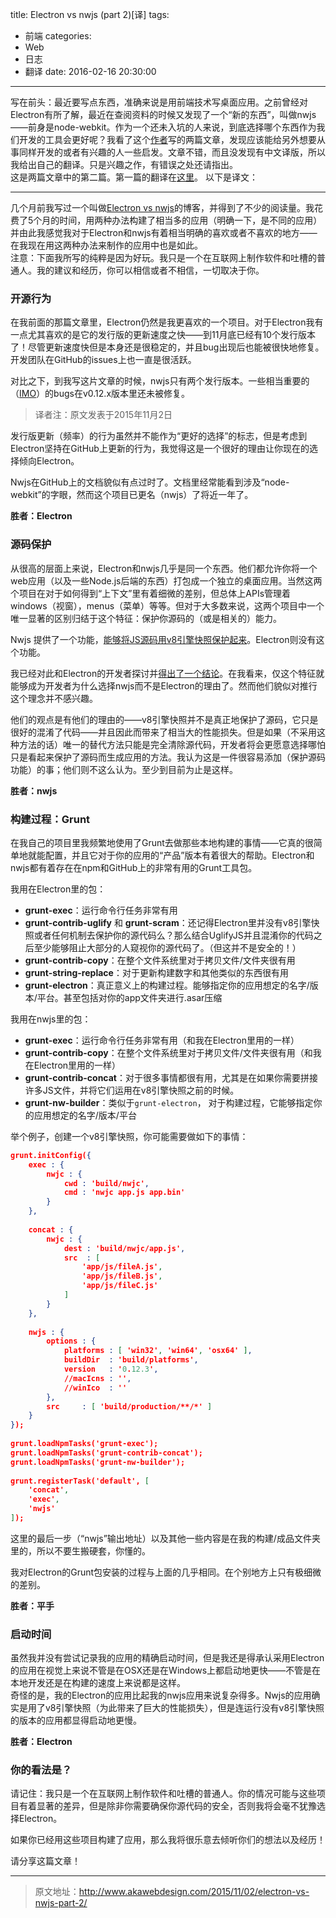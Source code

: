 title: Electron vs nwjs (part 2)[译]
tags: 
  - 前端
categories: 
  - Web
  - 日志
  - 翻译
date: 2016-02-16 20:30:00
---
写在前头：最近要写点东西，准确来说是用前端技术写桌面应用。之前曾经对Electron有所了解，最近在查阅资料的时候又发现了一个“新的东西”，叫做nwjs——前身是node-webkit。作为一个还未入坑的人来说，到底选择哪个东西作为我们开发的工具会更好呢？我看了这个[作者](http://www.akawebdesign.com/author/arthurakay/)写的两篇文章，发现应该能给另外想要从事同样开发的或者有兴趣的人一些启发。文章不错，而且没发现有中文译版，所以我给出自己的翻译。只是兴趣之作，有错误之处还请指出。  
这是两篇文章中的第二篇。第一篇的翻译在[这里](http://molunerfinn.com/Electron-vs-nwjs/)。
以下是译文：
<!--more-->

------

几个月前我写过一个叫做[Electron vs nwjs](http://www.akawebdesign.com/2015/05/06/electron-vs-nwjs/)的博客，并得到了不少的阅读量。我花费了5个月的时间，用两种办法构建了相当多的应用（明确一下，是不同的应用）并由此我感觉我对于Electron和nwjs有着相当明确的喜欢或者不喜欢的地方——在我现在用这两种办法来制作的应用中也是如此。  
注意：下面我所写的纯粹是因为好玩。我只是一个在互联网上制作软件和吐槽的普通人。我的建议和经历，你可以相信或者不相信，一切取决于你。  

### 开源行为

在我前面的那篇文章里，Electron仍然是我更喜欢的一个项目。对于Electron我有一点尤其喜欢的是它的发行版的更新速度之快——到11月底已经有10个发行版本了！尽管更新速度快但是本身还是很稳定的，并且bug出现后也能被很快地修复。开发团队在GitHub的issues上也一直是很活跃。  

对比之下，到我写这片文章的时候，nwjs只有两个发行版本。一些相当重要的（[IMO](https://github.com/nwjs/nw.js/issues/1440#issuecomment-150635133)）的bugs在v0.12.x版本里还未被修复。

> 译者注：原文发表于2015年11月2日  

发行版更新（频率）的行为虽然并不能作为“更好的选择”的标志，但是考虑到Electron坚持在GitHub上更新的行为，我觉得这是一个很好的理由让你现在的选择倾向Electron。  

Nwjs在GitHub上的文档貌似有点过时了。文档里经常能看到涉及“node-webkit”的字眼，然而这个项目已更名（nwjs）了将近一年了。  

**胜者：Electron**

### 源码保护

从很高的层面上来说，Electron和nwjs几乎是同一个东西。他们都允许你将一个web应用（以及一些Node.js后端的东西）打包成一个独立的桌面应用。当然这两个项目在对于如何得到“上下文”里有着细微的差别，但总体上APIs管理着windows（视窗），menus（菜单）等等。但对于大多数来说，这两个项目中一个唯一显著的区别归结于这个特征：保护你源码的（或是相关的）能力。  

Nwjs 提供了一个功能，[能够将JS源码用v8引擎快照保护起来](https://github.com/nwjs/nw.js/wiki/Protect-JavaScript-source-code-with-v8-snapshot)。Electron则没有这个功能。  

我已经对此和Electron的开发者探讨并[得出了一个结论](https://github.com/atom/electron/issues/3041#issuecomment-150378069)。在我看来，仅这个特征就能够成为开发者为什么选择nwjs而不是Electron的理由了。然而他们貌似对推行这个理念并不感兴趣。  

他们的观点是有他们的理由的——v8引擎快照并不是真正地保护了源码，它只是很好的混淆了代码——并且因此而带来了相当大的性能损失。但是如果（不采用这种方法的话）唯一的替代方法只能是完全清除源代码，开发者将会更愿意选择哪怕只是看起来保护了源码而生成应用的方法。我认为这是一件很容易添加（保护源码功能）的事；他们则不这么认为。至少到目前为止是这样。

**胜者：nwjs**

### 构建过程：Grunt

在我自己的项目里我频繁地使用了Grunt去做那些本地构建的事情——它真的很简单地就能配置，并且它对于你的应用的“产品”版本有着很大的帮助。Electron和nwjs都有着存在在npm和GitHub上的非常有用的Grunt工具包。  

我用在Electron里的包：

- **grunt-exec**：运行命令行任务非常有用
- **grunt-contrib-uglify** 和 **grunt-scram**：还记得Electron里并没有v8引擎快照或者任何机制去保护你的源代码么？那么结合UglifyJS并且混淆你的代码之后至少能够阻止大部分的人窥视你的源代码了。（但这并不是安全的！）
- **grunt-contrib-copy**：在整个文件系统里对于拷贝文件/文件夹很有用
- **grunt-string-replace**：对于更新构建数字和其他类似的东西很有用
- **grunt-electron**：真正意义上的构建过程。能够指定你的应用想定的名字/版本/平台。甚至包括对你的app文件夹进行.asar压缩  

我用在nwjs里的包：

- **grunt-exec**：运行命令行任务非常有用（和我在Electron里用的一样）
- **grunt-contrib-copy**：在整个文件系统里对于拷贝文件/文件夹很有用（和我在Electron里用的一样）
- **grunt-contrib-concat**：对于很多事情都很有用，尤其是在如果你需要拼接许多JS文件，并将它们运用在v8引擎快照之前的时候。
- **grunt-nw-builder**：类似于`grunt-electron`，
对于构建过程，它能够指定你的应用想定的名字/版本/平台

举个例子，创建一个v8引擎快照，你可能需要做如下的事情：

```json
grunt.initConfig({
    exec : {
        nwjc : {
            cwd : 'build/nwjc',
            cmd : 'nwjc app.js app.bin'
        }
    },
 
    concat : {
        nwjc : {
            dest : 'build/nwjc/app.js',
            src  : [
                'app/js/fileA.js',
                'app/js/fileB.js',
                'app/js/fileC.js'
            ]
        }
    },
 
    nwjs : {
        options : {
            platforms : [ 'win32', 'win64', 'osx64' ],
            buildDir  : 'build/platforms',
            version   : '0.12.3',
            //macIcns : '',
            //winIco  : ''
        },
        src     : [ 'build/production/**/*' ]
    }
});
 
grunt.loadNpmTasks('grunt-exec');
grunt.loadNpmTasks('grunt-contrib-concat');
grunt.loadNpmTasks('grunt-nw-builder');
 
grunt.registerTask('default', [
    'concat',
    'exec',
    'nwjs'
]);
```
这里的最后一步（“nwjs”输出地址）以及其他一些内容是在我的构建/成品文件夹里的，所以不要生搬硬套，你懂的。  

我对Electron的Grunt包安装的过程与上面的几乎相同。在个别地方上只有极细微的差别。

**胜者：平手**

### 启动时间

虽然我并没有尝试记录我的应用的精确启动时间，但是我还是得承认采用Electron的应用在视觉上来说不管是在OSX还是在Windows上都启动地更快——不管是在本地开发还是在构建的速度上来说都是这样。  
奇怪的是，我的Electron的应用比起我的nwjs应用来说复杂得多。Nwjs的应用确实是用了v8引擎快照（为此带来了巨大的性能损失），但是连运行没有v8引擎快照的版本的应用都显得启动地更慢。

**胜者：Electron**  

### 你的看法是？ 

请记住：我只是一个在互联网上制作软件和吐槽的普通人。你的情况可能与这些项目有着显著的差异，但是除非你需要确保你源代码的安全，否则我将会毫不犹豫选择Electron。  

如果你已经用这些项目构建了应用，那么我将很乐意去倾听你们的想法以及经历！  

请分享这篇文章！

------

> 原文地址：http://www.akawebdesign.com/2015/11/02/electron-vs-nwjs-part-2/
